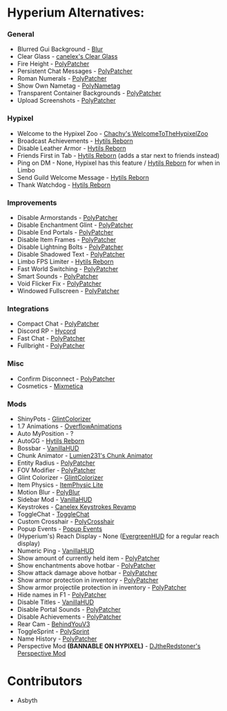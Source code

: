 # Hyperium Alternatives:

### General

* Blurred Gui Background - [Blur](https://www.curseforge.com/minecraft/mc-mods/blur/files?version=1.8.9)
* Clear Glass - [canelex's Clear Glass](https://www.youtube.com/watch?v=Iq63MOSURbE)
* Fire Height - [PolyPatcher](https://modrinth.com/mod/patcher)
* Persistent Chat Messages - [PolyPatcher](https://modrinth.com/mod/patcher)
* Roman Numerals - [PolyPatcher](https://modrinth.com/mod/patcher)
* Show Own Nametag - [PolyNametag](https://modrinth.com/mod/polynametag)
* Transparent Container Backgrounds - [PolyPatcher](https://modrinth.com/mod/patcher)
* Upload Screenshots - [PolyPatcher](https://modrinth.com/mod/patcher)

### Hypixel

* Welcome to the Hypixel Zoo - [Chachy's WelcomeToTheHypixelZoo](https://github.com/ChachyDev/WelcomeToTheHypixelZoo/releases/latest)
* Broadcast Achievements - [Hytils Reborn](https://modrinth.com/mod/hytils)
* Disable Leather Armor - [Hytils Reborn](https://modrinth.com/mod/hytils)
* Friends First in Tab - [Hytils Reborn](https://modrinth.com/mod/hytils) (adds a star next to friends instead)
* Ping on DM - None, Hypixel has this feature / [Hytils Reborn](https://modrinth.com/mod/hytils) for when in Limbo
* Send Guild Welcome Message - [Hytils Reborn](https://modrinth.com/mod/hytils)
* Thank Watchdog - [Hytils Reborn](https://modrinth.com/mod/hytils)

### Improvements

* Disable Armorstands - [PolyPatcher](https://modrinth.com/mod/patcher)
* Disable Enchantment Glint - [PolyPatcher](https://modrinth.com/mod/patcher)
* Disable End Portals - [PolyPatcher](https://modrinth.com/mod/patcher)
* Disable Item Frames - [PolyPatcher](https://modrinth.com/mod/patcher)
* Disable Lightning Bolts - [PolyPatcher](https://modrinth.com/mod/patcher)
* Disable Shadowed Text - [PolyPatcher](https://modrinth.com/mod/patcher)
* Limbo FPS Limiter - [Hytils Reborn](https://modrinth.com/mod/hytils)
* Fast World Switching - [PolyPatcher](https://modrinth.com/mod/patcher)
* Smart Sounds - [PolyPatcher](https://modrinth.com/mod/patcher)
* Void Flicker Fix - [PolyPatcher](https://modrinth.com/mod/patcher)
* Windowed Fullscreen - [PolyPatcher](https://modrinth.com/mod/patcher)

### Integrations

* Compact Chat - [PolyPatcher](https://modrinth.com/mod/patcher)
* Discord RP - [Hycord](https://github.com/DeDiamondPro/HyCord/releases/latest)
* Fast Chat - [PolyPatcher](https://modrinth.com/mod/patcher)
* Fullbright - [PolyPatcher](https://modrinth.com/mod/patcher)

### Misc

* Confirm Disconnect  - [PolyPatcher](https://modrinth.com/mod/patcher)
* Cosmetics - [Mixmetica](https://modrinth.com/mod/mixmetica)

### Mods

* ShinyPots - [GlintColorizer](https://modrinth.com/mod/glintcolorizer)
* 1.7 Animations - [OverflowAnimations](https://modrinth.com/mod/animations)
* Auto MyPosition -  ?
* AutoGG - [Hytils Reborn](https://modrinth.com/mod/hytils)
* Bossbar - [VanillaHUD](https://modrinth.com/mod/vanillahud)
* Chunk Animator - [Lumien231's Chunk Animator](https://www.curseforge.com/minecraft/mc-mods/chunk-animator/files?version=1.8.9)
* Entity Radius - [PolyPatcher](https://modrinth.com/mod/patcher)
* FOV Modifier - [PolyPatcher](https://modrinth.com/mod/patcher)
* Glint Colorizer - [GlintColorizer](https://modrinth.com/mod/glintcolorizer)
* Item Physics - [ItemPhysic Lite](https://www.curseforge.com/minecraft/mc-mods/itemphysic-lite/files?version=1.8.9)
* Motion Blur - [PolyBlur](https://modrinth.com/mod/polyblur)
* Sidebar Mod - [VanillaHUD](https://modrinth.com/mod/vanillahud)
* Keystrokes - [Canelex Keystrokes Revamp](https://modrinth.com/mod/keystrokes)
* ToggleChat - [ToggleChat](https://github.com/boomboompower/ToggleChat/releases/latest)
* Custom Crosshair - [PolyCrosshair](https://modrinth.com/mod/crosshair)
* Popup Events - [Popup Events](https://sk1er.club/mods/popup_events)
* (Hyperium's) Reach Display - None ([EvergreenHUD](https://modrinth.com/mod/evergreenhud) for a regular reach display)
* Numeric Ping - [VanillaHUD](https://modrinth.com/mod/vanillahud)
* Show amount of currently held item - [PolyPatcher](https://modrinth.com/mod/patcher)
* Show enchantments above hotbar - [PolyPatcher](https://modrinth.com/mod/patcher)
* Show attack damage above hotbar - [PolyPatcher](https://modrinth.com/mod/patcher)
* Show armor protection in inventory - [PolyPatcher](https://modrinth.com/mod/patcher)
* Show armor projectile protection in inventory - [PolyPatcher](https://modrinth.com/mod/patcher)
* Hide names in F1 - [PolyPatcher](https://modrinth.com/mod/patcher)
* Disable Titles - [VanillaHUD](https://modrinth.com/mod/vanillahud)
* Disable Portal Sounds - [PolyPatcher](https://modrinth.com/mod/patcher)
* Disable Achievements - [PolyPatcher](https://modrinth.com/mod/patcher)
* Rear Cam - [BehindYouV3](https://modrinth.com/mod/behindyou)
* ToggleSprint - [PolySprint](https://modrinth.com/mod/polysprint)
* Name History - [PolyPatcher](https://modrinth.com/mod/patcher)
* Perspective Mod **(BANNABLE ON HYPIXEL)** - [DJtheRedstoner's Perspective Mod](https://github.com/DJtheRedstoner/PerspectiveModv4/releases/latest)

# Contributors

* Asbyth
